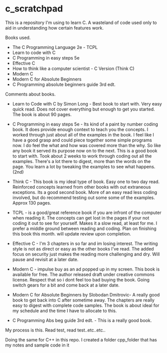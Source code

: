 # c_scratchpad

This is a repository I'm using to learn C. 
A wasteland of code used only to aid in understanding how certain features work.

Books used.
- The C Programming Language 2e - TCPL
- Learn to code with C
- C Programming in easy steps 5e  
- Effective C 
- How to think like a computer scientist - C Version (Think C)
- Modern C
- Modern C for Absolute Beginners
- C Programming absolute beginners guide 3rd edt.

Comments about books.
- Learn to Code with C by Simon Long - Best book to start with. Very easy quick read. Does not cover everything but enough to get you started. The book is about 90 pages.

- C Programming in easy steps 5e - Its kind of a paint by number coding book. It does provide enough context to teach you the concepts. I worked through just about all of the examples in the book. I feel like I have a good grasp and could piece together some simple programs now. I do feel the what and how was covered more than the why. So like any book it served its purpose now on to the next. This is a good book to start with. Took about 2 weeks to work through coding out all the examples. There's a lot there to digest, more than the words on the page. You learn a lot by tweaking the examples to see what happens. (2nd)

- Think C - This book is my ideal type of book. Easy one to two day read. Reinforced concepts learned from other books with out extraneous exceptions. Its a good second book. More of an easy read less coding involved, but do recommend testing out some some of the examples. Approx 130 pages. 

- TCPL - is a good/great reference book if you are infront of the computer when reading it.
The concepts can get lost in the pages if your not coding it out to see for yourself. Makes it a slow read, at least for me.
I prefer a middle ground between reading and coding. Plan on finishing this book this month. will update review upon completion.

- Effective C - I'm 3 chapters in so far and im losing interest. The writing style is not as direct or easy as the other books I've read. The added focus on security just makes the reading more challenging and dry. Will pause and revisit at a later date.

- Modern C - impulse buy as an ad popped up in my screen. This book is available for free. The author released draft under creative commons license. Respect that so i dont feel too bad buying the book. Going switch gears for a bit and come back at a later date.

- Modern C for Absolute Beginners by Slobodan Dmitrovic- A really good book to get back into C after sometime away. The chapters are really easy to digest with complete code samples. The book is about ideal for my schedule and the time I have to allocate to this.

- C Programming Abs beg guide 3rd edt. - This is a really good book. 


My process is this.
Read test, read test..etc..etc..


Doing the same for C++ in this repo. I created a folder cpp_folder that has my notes and sample code in it

